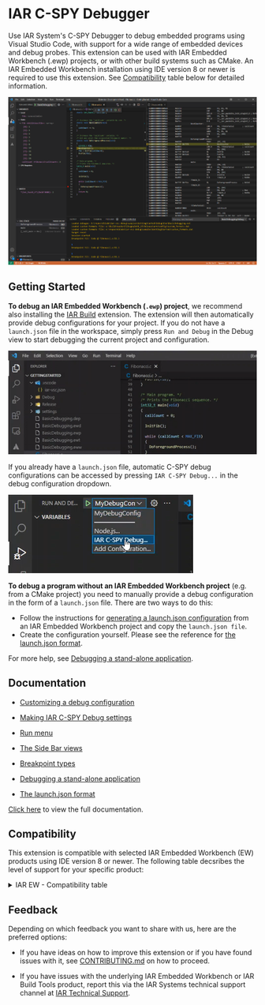 # IAR C-SPY Debugger

Use IAR System's C-SPY Debugger to debug embedded programs using Visual Studio Code, with support for a wide range of embedded devices and debug probes. This extension can be used with IAR Embedded Workbench (.ewp) projects, or with other build systems such as CMake. An IAR Embedded Workbench installation using IDE version 8 or newer is required to use this extension. See [Compatibility](#compatibility) table below for detailed information.

![](https://github.com/IARSystems/iar-vsc-debug/blob/master/md-images/debug-session.png)

## Getting Started
**To debug an IAR Embedded Workbench (`.ewp`) project**, we recommend also installing the [IAR Build](https://marketplace.visualstudio.com/items?itemName=iarsystems.iar-build) extension.
The extension will then automatically provide debug configurations for your project.
If you do not have a `launch.json` file in the workspace,
simply press `Run and Debug` in the Debug view to start debugging the current project and configuration.

![](https://github.com/IARSystems/iar-vsc-debug/blob/master/md-images/start-session2.gif)

If you already have a `launch.json` file, automatic C-SPY debug configurations can be accessed by pressing `IAR C-SPY Debug...` in
the debug configuration dropdown.

![](https://github.com/IARSystems/iar-vsc-debug/blob/master/md-images/debug-dropdown.png)


**To debug a program without an IAR Embedded Workbench project** (e.g. from a CMake project) you need to manually provide a debug
configuration in the form of a `launch.json` file.
There are two ways to do this:
* Follow the instructions for [generating a launch.json configuration](https://github.com/IARSystems/iar-vsc-debug/blob/master/docs/README.md#CustomizingADebugConfig)
from an IAR Embedded Workbench project and copy the `launch.json file`.
* Create the configuration yourself. Please see the reference for [the launch.json format](https://github.com/IARSystems/iar-vsc-debug/blob/master/docs/README.md#launch-json-format).

For more help, see [Debugging a stand-alone application](https://github.com/IARSystems/iar-vsc-debug/blob/master/docs/README.md#debuggingstandaloneprogram).

## Documentation
* [Customizing a debug configuration](https://github.com/IARSystems/iar-vsc-debug/blob/master/docs/README.md#CustomizingADebugConfig)

* [Making IAR C-SPY Debug settings](https://github.com/IARSystems/iar-vsc-debug/blob/master/docs/README.md#MakingIARC-SPYDebugSettings)

* [Run menu](https://github.com/IARSystems/iar-vsc-debug/blob/master/docs/README.md#RunMenu)

* [The Side Bar views](https://github.com/IARSystems/iar-vsc-debug/blob/master/docs/README.md#IARBuildTasks)

* [Breakpoint types](https://github.com/IARSystems/iar-vsc-debug/blob/master/docs/README.md#BreakpointTypes)

* [Debugging a stand-alone application](https://github.com/IARSystems/iar-vsc-debug/blob/master/docs/README.md#debuggingstandaloneprogram)

* [The launch.json format](https://github.com/IARSystems/iar-vsc-debug/blob/master/docs/README.md#launch-json-format)

[Click here](https://github.com/IARSystems/iar-vsc-debug/blob/master/docs/README.md) to view the full documentation.

## Compatibility
This extension is compatible with selected IAR Embedded Workbench (EW) products using IDE version 8 or newer. The following table decsribes the level of support for your specific product:

<details><summary>IAR EW - Compatibility table</summary>

| IAR EW version  | Limitation
|--------------|---------
| Arm v9.30 or later | None |
| RISC-V v3.10 or later | Terminal I/O is not supported |
| Arm v8.40-9.20.4<br>RH850 v3.10 or later| An initial debug session with EW is required prior to debugging in VSCode |

</details>

## Feedback
Depending on which feedback you want to share with us, here are the preferred options:
* If you have ideas on how to improve this extension or if you have found issues with it, see [CONTRIBUTING.md](https://github.com/IARSystems/iar-vsc-debug/blob/master/CONTRIBUTING.md) on how to proceed.

* If you have issues with the underlying IAR Embedded Workbench or IAR Build Tools product, report this via the IAR Systems technical support channel at [IAR Technical Support](https://www.iar.com/knowledge/support/).
